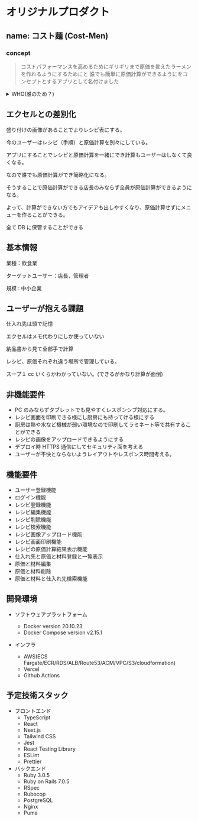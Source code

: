# オリジナルプロダクト

## name: コスト麺 (Cost-Men)

### concept

> コストパフォーマンスを高めるためにギリギリまで原価を抑えたラーメンを作れるようにするためにと
> 誰でも簡単に原価計算ができるようにをコンセプトとするアプリとして名付けました

<details><summary>WHO(誰のため？)</summary>

## WHO(誰のため？)

ユーザー店長(一人で 3 店舗管理)

マネージャー(県全体管理してる人)

## **WHAT(どのような課題を解決するのか？)**

製品の原価と利益率を迅速に計算し、適切な価格設定を行うことで、

効率よく利益の最大化を図ることができる。

今はエクセルをメモ代わりにして手で計算している

手計算ですと単純に大変ですので、自動化してあげることにより

効率化が図れます。

レシピ画面を印刷できる様にし厨房にも持ってける様にする

厨房は熱や水など機械が弱い環境なので印刷してラミネート等で共有することができる

## **WHY(なぜ開発するのか？)**

製品の原価と利益を正確に理解し、価格設定戦略をより効果的に策定するため。

ユーザーのお客さんがどれだけ満足な価格で提供でき

ユーザーとしても無理のない価格で提供できる、絶妙な価格を迅速に作れるようにする。

これにより、企業は競争力を保ちつつ利益を最大化することができる。

## **HOW(どのように課題を解決するのか？操作例)**

一眼で利益を把握できるようにするため時短にもなる。(楽々管理)

ユーザーが製品の要素を入力すると、アプリは全体的な原価を算出し、

単位あたりの原価、販売価格、利益を計算する。

**これらの情報はダッシュボード上で視覚的に表示され、**

**ユーザーは結果を一目で理解しジャンル分けできてすぐに見たいものが**

見つかる

</details>

## エクセルとの差別化

盛り付けの画像があることでよりレシピ表にする。

今のユーザーはレシピ（手順）と原価計算を別々にしている。

アプリにすることでレシピと原価計算を一緒にでき計算もユーザーはしなくて良くなる。

なので誰でも原価計算ができ簡略化になる。

そうすることで原価計算ができる店長のみならず全員が原価計算ができるようになる。

よって、計算ができない方でもアイデアも出しやすくなり、原価計算せずにメニューを作ることができる。

全て DB に保管することができる

## 基本情報

業種：飲食業

ターゲットユーザー：店長、管理者

規模 : 中小企業

## ユーザーが抱える課題

仕入れ先は頭で記憶

エクセルはメモ代わりにしか使っていない

納品書から見て全部手で計算

レシピ、原価それぞれ違う場所で管理している。

スープ１ cc いくらかわかっていない。(できるがかなり計算が面倒)

## **非機能要件**

- PC のみならずタブレットでも見やすくレスポンシブ対応にする。
- レシピ画面を印刷できる様にし厨房にも持ってける様にする
- 厨房は熱や水など機械が弱い環境なので印刷してラミネート等で共有することができる
- レシピの画像をアップロードできるようにする
- デプロイ時 HTTPS 通信にしてセキュリティ面を考える
- ユーザーが不快とならないようレイアウトやレスポンス時間考える。

## **機能要件**

- ユーザー登録機能
- ログイン機能
- レシピ登録機能
- レシピ編集機能
- レシピ削除機能
- レシピ検索機能
- レシピ画像アップロード機能
- レシピ画面印刷機能
- レシピの原価計算結果表示機能
- 仕入れ先と原価と材料登録と一覧表示
- 原価と材料編集
- 原価と材料削除
- 原価と材料と仕入れ先検索機能

## **開発環境**

- ソフトウェアプラットフォーム

  - Docker version 20.10.23
  - Docker Compose version v2.15.1

- インフラ
  - AWS(ECS Fargate/ECR/RDS/ALB/Route53/ACM/VPC/S3/cloudformation)
  - Vercel
  - Github Actions

## **予定技術スタック**

- フロントエンド
  - TypeScript
  - React
  - Next.js
  - Tailwind CSS
  - Jest
  - React Testing Library
  - ESLint
  - Prettier
- バックエンド
  - Ruby 3.0.5
  - Ruby on Rails 7.0.5
  - RSpec
  - Rubocop
  - PostgreSQL
  - Nginx
  - Puma
